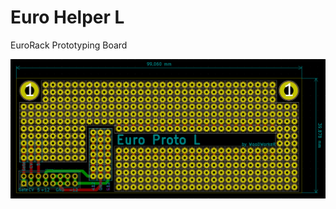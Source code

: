 Euro Helper L
=============

EuroRack Prototyping Board

![EuroHelperL](EuroHelperL/EuroHelperL.png)
